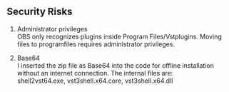 ## Security Risks
1. Administrator privileges  
OBS only recognizes plugins inside Program Files/Vstplugins. Moving files to programfiles requires administrator privileges.

2. Base64  
I inserted the zip file as Base64 into the code for offline installation without an internet connection. The internal files are:  
shell2vst64.exe, vst3shell.x64.core, vst3shell.x64.dll

